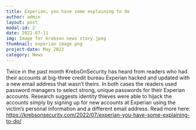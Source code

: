 ```yaml
---
title: Experian, you have some explaining to do
author: admin
layout: post
modal-id: 2
date: 2022-07-11
img: Image for krebson news story.jpeg
thumbnail: experian image.png
project-date: May 2022
category: News
---
```


Twice in the past month KrebsOnSecurity has heard from readers who had their accounts at big-three credit bureau Experian hacked and updated with a new email address that wasn’t theirs. In both cases the readers used password managers to select strong, unique passwords for their Experian accounts. Research suggests identity thieves were able to hijack the accounts simply by signing up for new accounts at Experian using the victim’s personal information and a different email address. Read more here: <https://krebsonsecurity.com/2022/07/experian-you-have-some-explaining-to-do/>
